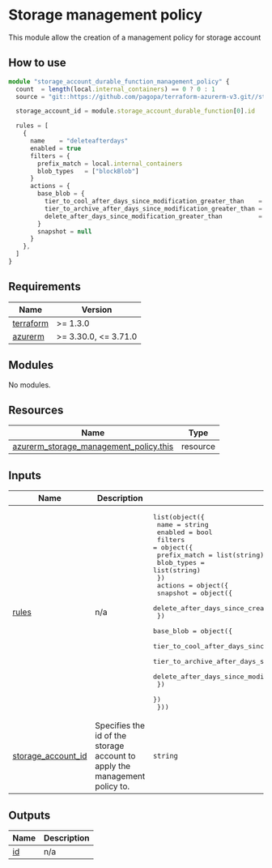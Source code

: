# Storage management policy

This module allow the creation of a management policy for storage account

## How to use

```ts
module "storage_account_durable_function_management_policy" {
  count  = length(local.internal_containers) == 0 ? 0 : 1
  source = "git::https://github.com/pagopa/terraform-azurerm-v3.git//storage_management_policy?ref=v3.13.0"

  storage_account_id = module.storage_account_durable_function[0].id

  rules = [
    {
      name    = "deleteafterdays"
      enabled = true
      filters = {
        prefix_match = local.internal_containers
        blob_types   = ["blockBlob"]
      }
      actions = {
        base_blob = {
          tier_to_cool_after_days_since_modification_greater_than    = 0
          tier_to_archive_after_days_since_modification_greater_than = 0
          delete_after_days_since_modification_greater_than          = var.internal_storage.blobs_retention_days
        }
        snapshot = null
      }
    },
  ]
}
```

<!-- markdownlint-disable -->
<!-- BEGINNING OF PRE-COMMIT-TERRAFORM DOCS HOOK -->
## Requirements

| Name | Version |
|------|---------|
| <a name="requirement_terraform"></a> [terraform](#requirement\_terraform) | >= 1.3.0 |
| <a name="requirement_azurerm"></a> [azurerm](#requirement\_azurerm) | >= 3.30.0, <= 3.71.0 |

## Modules

No modules.

## Resources

| Name | Type |
|------|------|
| [azurerm_storage_management_policy.this](https://registry.terraform.io/providers/hashicorp/azurerm/latest/docs/resources/storage_management_policy) | resource |

## Inputs

| Name | Description | Type | Default | Required |
|------|-------------|------|---------|:--------:|
| <a name="input_rules"></a> [rules](#input\_rules) | n/a | <pre>list(object({<br>    name    = string<br>    enabled = bool<br>    filters = object({<br>      prefix_match = list(string)<br>      blob_types   = list(string)<br>    })<br>    actions = object({<br>      snapshot = object({<br>        delete_after_days_since_creation_greater_than = number<br>      })<br>      base_blob = object({<br>        tier_to_cool_after_days_since_modification_greater_than    = number<br>        tier_to_archive_after_days_since_modification_greater_than = number<br>        delete_after_days_since_modification_greater_than          = number<br>      })<br>    })<br>  }))</pre> | `[]` | no |
| <a name="input_storage_account_id"></a> [storage\_account\_id](#input\_storage\_account\_id) | Specifies the id of the storage account to apply the management policy to. | `string` | n/a | yes |

## Outputs

| Name | Description |
|------|-------------|
| <a name="output_id"></a> [id](#output\_id) | n/a |
<!-- END OF PRE-COMMIT-TERRAFORM DOCS HOOK -->
